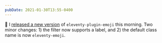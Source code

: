 ```yaml
---
pubDate: 2021-01-30T13:55-0400
---
```


🚀 I [released a new version](https://npm.im/eleventy-plugin-emoji) of `eleventy-plugin-emoji` this morning. Two minor changes: 1) the filter now supports a label, and 2) the default class name is now `eleventy-emoji`.